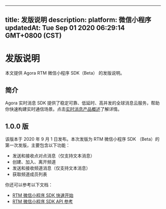 
---
title: 发版说明
description: 
platform: 微信小程序
updatedAt: Tue Sep 01 2020 06:29:14 GMT+0800 (CST)
---
# 发版说明
本文提供 Agora RTM 微信小程序 SDK（Beta） 的发版说明。

## 简介

Agora 实时消息 SDK 提供了稳定可靠、低延时、高并发的全球消息云服务，帮助你快速构建实时通信场景。点击[实时消息产品概述](../../cn/Real-time-Messaging/product_rtm.md)了解详情。

## 1.0.0 版

该版本于 2020 年 9 月 1 日发布。本次发版为 RTM 微信小程序 SDK （Beta）的第一次发版，主要包含以下功能：

- 发送和接收点对点消息（仅支持文本消息）
- 创建、加入、离开频道
- 发送和接收频道消息（仅支持文本消息）
- 获取频道成员列表

你还可以参考以下文档：
- [RTM 微信小程序 SDK 快速开始](https://docs.agora.io/cn/Real-time-Messaging/messaging_wechat?platform=%E5%BE%AE%E4%BF%A1%E5%B0%8F%E7%A8%8B%E5%BA%8F)
- [RTM 微信小程序 SDK API 参考](https://docs.agora.io/cn/Real-time-Messaging/API%20Reference/RTM_wechat/index.html)

